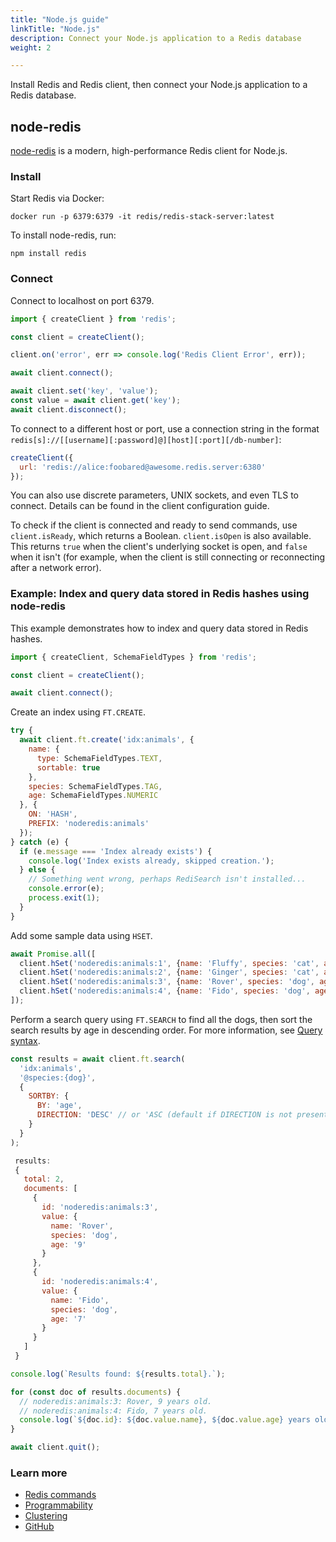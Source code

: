 ```yaml
---
title: "Node.js guide"
linkTitle: "Node.js"
description: Connect your Node.js application to a Redis database
weight: 2

---
```


Install Redis and Redis client, then connect your Node.js application to a Redis database. 

## node-redis

[node-redis](https://github.com/redis/node-redis) is a modern, high-performance Redis client for Node.js.

### Install

Start Redis via Docker:

```
docker run -p 6379:6379 -it redis/redis-stack-server:latest
```

To install node-redis, run:

```
npm install redis
```

### Connect

Connect to localhost on port 6379. 

```js
import { createClient } from 'redis';

const client = createClient();

client.on('error', err => console.log('Redis Client Error', err));

await client.connect();

await client.set('key', 'value');
const value = await client.get('key');
await client.disconnect();
```

To connect to a different host or port, use a connection string in the format `redis[s]://[[username][:password]@][host][:port][/db-number]`:

```js
createClient({
  url: 'redis://alice:foobared@awesome.redis.server:6380'
});
```
You can also use discrete parameters, UNIX sockets, and even TLS to connect. Details can be found in the client configuration guide.

To check if the client is connected and ready to send commands, use `client.isReady`, which returns a Boolean. `client.isOpen` is also available. This returns `true` when the client's underlying socket is open, and `false` when it isn't (for example, when the client is still connecting or reconnecting after a network error).

### Example: Index and query data stored in Redis hashes using node-redis

This example demonstrates how to index and query data stored in Redis hashes. 

```js
import { createClient, SchemaFieldTypes } from 'redis';

const client = createClient();

await client.connect();
```

Create an index using `FT.CREATE`.

```js
try {
  await client.ft.create('idx:animals', {
    name: {
      type: SchemaFieldTypes.TEXT,
      sortable: true
    },
    species: SchemaFieldTypes.TAG,
    age: SchemaFieldTypes.NUMERIC
  }, {
    ON: 'HASH',
    PREFIX: 'noderedis:animals'
  });
} catch (e) {
  if (e.message === 'Index already exists') {
    console.log('Index exists already, skipped creation.');
  } else {
    // Something went wrong, perhaps RediSearch isn't installed...
    console.error(e);
    process.exit(1);
  }
}
```

Add some sample data using `HSET`.

```js
await Promise.all([
  client.hSet('noderedis:animals:1', {name: 'Fluffy', species: 'cat', age: 3}),
  client.hSet('noderedis:animals:2', {name: 'Ginger', species: 'cat', age: 4}),
  client.hSet('noderedis:animals:3', {name: 'Rover', species: 'dog', age: 9}),
  client.hSet('noderedis:animals:4', {name: 'Fido', species: 'dog', age: 7})
]);
```

Perform a search query using `FT.SEARCH` to find all the dogs, then sort the search results by age in descending order. For more information, see [Query syntax](https://redis.io/docs/stack/search/reference/query_syntax/).

```js
const results = await client.ft.search(
  'idx:animals', 
  '@species:{dog}',
  {
    SORTBY: {
      BY: 'age',
      DIRECTION: 'DESC' // or 'ASC (default if DIRECTION is not present)
    }
  }
);

 results:
 {
   total: 2,
   documents: [
     { 
       id: 'noderedis:animals:3',
       value: {
         name: 'Rover',
         species: 'dog',
         age: '9'
       }
     },
     {
       id: 'noderedis:animals:4',
       value: {
         name: 'Fido',
         species: 'dog',
         age: '7'
       }
     }
   ]
 }

console.log(`Results found: ${results.total}.`);

for (const doc of results.documents) {
  // noderedis:animals:3: Rover, 9 years old.
  // noderedis:animals:4: Fido, 7 years old.
  console.log(`${doc.id}: ${doc.value.name}, ${doc.value.age} years old.`);
}

await client.quit();
```

### Learn more

* [Redis commands](https://redis.js.org/#node-redis-usage-redis-commands)
* [Programmability](https://redis.js.org/#node-redis-usage-programmability)
* [Clustering](https://redis.js.org/#node-redis-usage-clustering)
* [GitHub](https://github.com/redis/node-redis)
 

